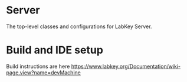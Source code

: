 # Server
The top-level classes and configurations for LabKey Server.

# Build and IDE setup
Build instructions are here https://www.labkey.org/Documentation/wiki-page.view?name=devMachine